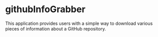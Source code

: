 # githubInfoGrabber
This application provides users with a simple way to download various pieces of information about a GitHub repository.
